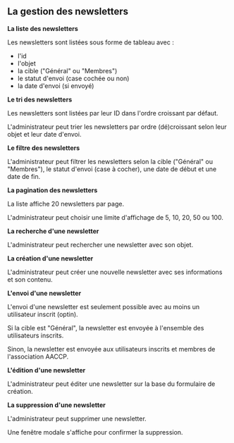 ## La gestion des newsletters

**La liste des newsletters**

Les newsletters sont listées sous forme de tableau avec :

- l'id
- l'objet
- la cible ("Général" ou "Membres")
- le statut d'envoi (case cochée ou non)
- la date d'envoi (si envoyé)

**Le tri des newsletters**

Les newsletters sont listées par leur ID dans l'ordre croissant par défaut.

L'administrateur peut trier les newsletters par ordre (dé)croissant selon leur objet et leur date d'envoi.

**Le filtre des newsletters**

L'administrateur peut filtrer les newsletters selon la cible ("Général" ou "Membres"), le statut d'envoi (case à cocher), une date de début et une date de fin.

**La pagination des newsletters**

La liste affiche 20 newsletters par page.

L'administrateur peut choisir une limite d'affichage de 5, 10, 20, 50 ou 100.

**La recherche d'une newsletter**

L'administrateur peut rechercher une newsletter avec son objet.

**La création d'une newsletter**

L'administrateur peut créer une nouvelle newsletter avec ses informations et son contenu.

**L'envoi d'une newsletter**

L'envoi d'une newsletter est seulement possible avec au moins un utilisateur inscrit (optin).

Si la cible est "Général", la newsletter est envoyée à l'ensemble des utilisateurs inscrits.

Sinon, la newsletter est envoyée aux utilisateurs inscrits et membres de l'association AACCP.

**L'édition d'une newsletter**

L'administrateur peut éditer une newsletter sur la base du formulaire de création.

**La suppression d'une newsletter**

L'administrateur peut supprimer une newsletter.

Une fenêtre modale s'affiche pour confirmer la suppression.